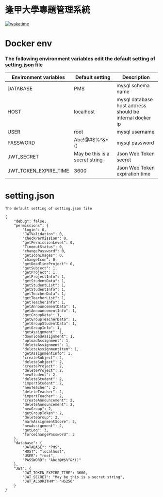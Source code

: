 # 逢甲大學專題管理系統

[![wakatime](https://wakatime.com/badge/user/09ce4786-a8a5-43eb-8a65-50ad8684b5da/project/2f818c62-a844-4b03-9072-4e4658b25ced.svg)](https://wakatime.com/badge/user/09ce4786-a8a5-43eb-8a65-50ad8684b5da/project/2f818c62-a844-4b03-9072-4e4658b25ced)

# Docker env

### The following environment variables edit the default setting of [setting.json](#setting.json) file

| Environment variables | Default setting                | Description                                              |
| --------------------- | ------------------------------ | -------------------------------------------------------- |
| DATABASE              | PMS                            | mysql schema name                                        |
| HOST                  | localhost                      | mysql database host address should be internal docker ip |
| USER                  | root                           | mysql username                                           |
| PASSWORD              | Abc!@#$%^&\*()                 | mysql password                                           |
| JWT_SECRET            | May be this is a secret string | Json Web Token secret                                    |
| JWT_TOKEN_EXPIRE_TIME | 3600                           | Json Web Token expiration time                           |

# setting.json

`The default setting of setting.json file`

```
{
    "debug": false,
    "permissions": {
        "login": 0,
        "JWTValidation": 0,
        "checkPermission": 0,
        "getPermissionLevel": 0,
        "TimeoutStatus": 0,
        "changePassword": 0,
        "getIconImages": 0,
        "changeIcon": 0,
        "getDeadlineProject": 0,
        "getSubject": 1,
        "getProject": 1,
        "getProjectInfo": 1,
        "getStudentData": 1,
        "getStudentList": 1,
        "getStudentInfo": 1,
        "getTeacherData": 1,
        "getTeacherList": 1,
        "getTeacherInfo": 1,
        "getAnnouncementData": 1,
        "getAnnouncementInfo": 1,
        "getGroupData": 1,
        "getGroupTeacherData": 1,
        "getGroupStudentData": 1,
        "getGroupInfo": 1,
        "getAssignment": 1,
        "downloadAssignment": 1,
        "uploadAssignment": 1,
        "deleteAssignment": 1,
        "deleteAssignmentItem": 1,
        "getAssignmentInfo": 1,
        "createSubject": 2,
        "deleteSubject": 2,
        "createProject": 2,
        "deleteProject": 2,
        "newStudent": 2,
        "deleteStudent": 2,
        "importStudent": 2,
        "newTeacher": 2,
        "deleteTeacher": 2,
        "importTeacher": 2,
        "createAnnouncement": 2,
        "deleteAnnouncement": 2,
        "newGroup": 2,
        "getGroupToken": 2,
        "deleteGroup": 2,
        "markAssignmentScore": 2,
        "newAssignment": 2,
        "getLog": 3,
        "forceChangePassword": 3
    },
    "database": {
        "DATABASE": "PMS",
        "HOST": "localhost",
        "USER": "root",
        "PASSWORD": "Abc!@#$%^&*()"
    },
    "JWT": {
        "JWT_TOKEN_EXPIRE_TIME": 3600,
        "JWT_SECRET": "May be this is a secret string",
        "JWT_ALGORITHM": "HS256"
    }
}
```
